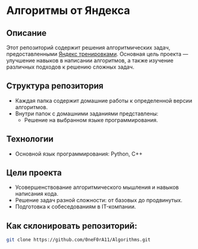 # Алгоритмы от Яндекса

## Описание
Этот репозиторий содержит решения алгоритмических задач, предоставленными [Яндекс тренировками](https://yandex.ru/yaintern/training#trainings-group). Основная цель проекта — улучшение навыков в написании алгоритмов, а также изучение различных подходов к решению сложных задач.

## Структура репозитория
- Каждая папка содержит домашние работы к определенной версии алгоритмов.
- Внутри папок с домашними заданиями представлены:
  - Решение на выбранном языке программирования.

## Технологии
- Основной язык программирования: Python, C++

## Цели проекта
- Усовершенствование алгоритмического мышления и навыков написания кода.
- Решение задач разной сложности: от базовых до продвинутых.
- Подготовка к собеседованиям в IT-компании.

## Как склонировать репозиторий:
   ```bash
   git clone https://github.com/0neF0rA11/Algorithms.git
